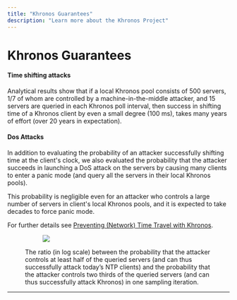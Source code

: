 ```yaml
---
title: "Khronos Guarantees"
description: "Learn more about the Khronos Project"
---
```


# Khronos Guarantees

<div class="container-fluid">
  <div class="row">
    <div class="col-xl-6 col-lg-6 col-md-6">
	  <h4>Time shifting attacks</h4>
	  <p>Analytical results show that if a local Khronos pool consists of 500 servers, 1/7 of whom are controlled by a machine-in-the-middle attacker, and 15 servers are queried in each Khronos poll interval, then success in shifting time of a Khronos client by even a small degree (100 ms), takes many years of effort (over 20 years in expectation).</p>
	  <h4>Dos Attacks</h4>
	  <p>In addition to evaluating the probability of an attacker successfully shifting time at the client's clock, we also evaluated the probability that the attacker succeeds in launching a DoS attack on the servers by causing many clients to enter a panic mode (and query all the servers in their local Khronos pools).</p>
	  <p>This probability is negligible even for an attacker who controls a large number of servers in client's local Khronos pools, and it is expected to take decades to force panic mode.</p>
	  <p>For further details see <a href="/downloads/ndss18-final231.pdf">Preventing (Network) Time Travel with Khronos</a>.</p>
	</div>
    <div class="col-xl-6 col-lg-6 col-md-6">
      <figure class="figure">
        <img src="/about/khronos-improvement.jpg" class="figure-img img-fluid" style="margin-left: 40px;">
        <figcaption class="figure-caption">
          <p>The ratio (in log scale) between the probability that the attacker controls at least half of the queried servers (and can thus successfully attack today’s NTP clients) and the probability that the attacker controls two thirds of the queried servers (and can thus successfully attack Khronos) in one sampling iteration.</p>
        </figcaption>
       </figure>
    </div>
  </div>
</div>

***